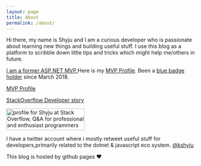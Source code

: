 ```yaml
---
layout: page
title: About
permalink: /about/
---
```


<p>
Hi there, my name is Shyju and I am a curious developer who is passionate about learning new things and building useful stuff. I use this blog as a platform to scribble down little tips and tricks which might help me/others in future.
</p>
<p>
<a href="http://techiesweb.net/2016/10/10/mvp-award-2016-ThankYou.html">I am a former ASP.NET MVP.</a>Here is my <a href="https://mvp.microsoft.com/en-us/PublicProfile/5002157?fullName=Shyju%20%20Krishnankutty" target="_blank">MVP Profile</a>. Been a <a href="https://techiesweb.net/2018/03/18/new-adventure-at-microsoft.html">blue badge holder</a> since March 2018.
</p>

<p><a href="https://mvp.microsoft.com/en-us/PublicProfile/5002157?fullName=Shyju%20%20Krishnankutty">MVP Profile</a></p>
<p><a href="http://stackoverflow.com/story/kshyju">StackOverflow Developer story</a></p>

<p>
<a href="https://stackoverflow.com/users/40521/shyju">
<img src="https://stackoverflow.com/users/flair/40521.png" width="208" height="58" alt="profile for Shyju at Stack Overflow, Q&amp;A for professional and enthusiast programmers" title="profile for Shyju at Stack Overflow, Q&amp;A for professional and enthusiast programmers">
</a>
</p>

<p>I have a twitter account where i mostly retweet useful stuff for developers,primarily related to the dotnet & javascript eco system. <a href="https://twitter.com/kshyju" target="_blank">@kshyju</a></p>
<p>This blog is hosted by github pages ❤️</p>
